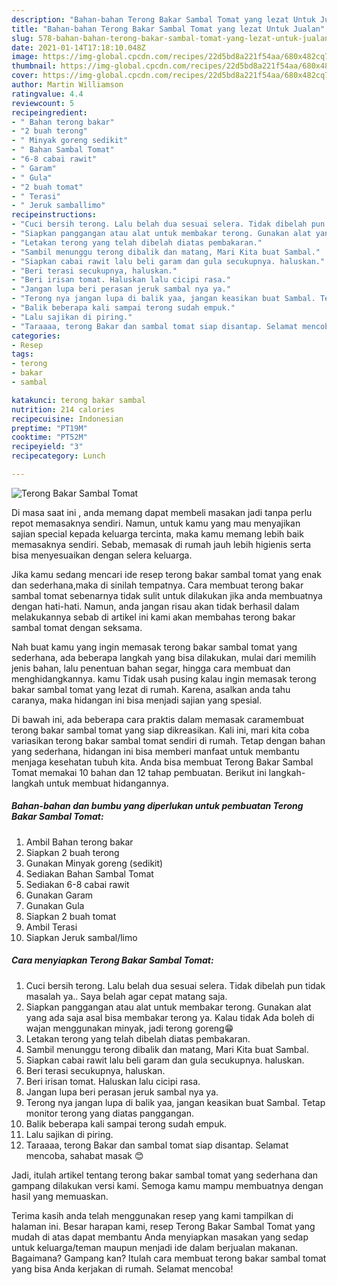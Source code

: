 ```yaml
---
description: "Bahan-bahan Terong Bakar Sambal Tomat yang lezat Untuk Jualan"
title: "Bahan-bahan Terong Bakar Sambal Tomat yang lezat Untuk Jualan"
slug: 578-bahan-bahan-terong-bakar-sambal-tomat-yang-lezat-untuk-jualan
date: 2021-01-14T17:18:10.048Z
image: https://img-global.cpcdn.com/recipes/22d5bd8a221f54aa/680x482cq70/terong-bakar-sambal-tomat-foto-resep-utama.jpg
thumbnail: https://img-global.cpcdn.com/recipes/22d5bd8a221f54aa/680x482cq70/terong-bakar-sambal-tomat-foto-resep-utama.jpg
cover: https://img-global.cpcdn.com/recipes/22d5bd8a221f54aa/680x482cq70/terong-bakar-sambal-tomat-foto-resep-utama.jpg
author: Martin Williamson
ratingvalue: 4.4
reviewcount: 5
recipeingredient:
- " Bahan terong bakar"
- "2 buah terong"
- " Minyak goreng sedikit"
- " Bahan Sambal Tomat"
- "6-8 cabai rawit"
- " Garam"
- " Gula"
- "2 buah tomat"
- " Terasi"
- " Jeruk samballimo"
recipeinstructions:
- "Cuci bersih terong. Lalu belah dua sesuai selera. Tidak dibelah pun tidak masalah ya.. Saya belah agar cepat matang saja."
- "Siapkan panggangan atau alat untuk membakar terong. Gunakan alat yang ada saja asal bisa membakar terong ya. Kalau tidak Ada boleh di wajan menggunakan minyak, jadi terong goreng😁"
- "Letakan terong yang telah dibelah diatas pembakaran."
- "Sambil menunggu terong dibalik dan matang, Mari Kita buat Sambal."
- "Siapkan cabai rawit lalu beli garam dan gula secukupnya. haluskan."
- "Beri terasi secukupnya, haluskan."
- "Beri irisan tomat. Haluskan lalu cicipi rasa."
- "Jangan lupa beri perasan jeruk sambal nya ya."
- "Terong nya jangan lupa di balik yaa, jangan keasikan buat Sambal. Tetap monitor terong yang diatas panggangan."
- "Balik beberapa kali sampai terong sudah empuk."
- "Lalu sajikan di piring."
- "Taraaaa, terong Bakar dan sambal tomat siap disantap. Selamat mencoba, sahabat masak 😊"
categories:
- Resep
tags:
- terong
- bakar
- sambal

katakunci: terong bakar sambal 
nutrition: 214 calories
recipecuisine: Indonesian
preptime: "PT19M"
cooktime: "PT52M"
recipeyield: "3"
recipecategory: Lunch

---
```



![Terong Bakar Sambal Tomat](https://img-global.cpcdn.com/recipes/22d5bd8a221f54aa/680x482cq70/terong-bakar-sambal-tomat-foto-resep-utama.jpg)

Di masa  saat ini , anda memang dapat membeli masakan jadi tanpa perlu repot memasaknya sendiri. Namun, untuk kamu yang mau menyajikan sajian special kepada keluarga tercinta, maka kamu memang lebih baik memasaknya sendiri. Sebab, memasak di rumah jauh lebih higienis serta bisa menyesuaikan dengan selera keluarga.

Jika kamu sedang mencari ide resep terong bakar sambal tomat yang enak dan sederhana,maka di sinilah tempatnya. Cara membuat terong bakar sambal tomat  sebenarnya tidak sulit untuk dilakukan jika anda membuatnya dengan hati-hati. Namun, anda jangan risau akan tidak berhasil dalam melakukannya 
sebab di artikel ini kami akan membahas terong bakar sambal tomat dengan seksama.  



Nah buat kamu yang ingin memasak terong bakar sambal tomat yang sederhana, ada beberapa langkah yang bisa dilakukan, mulai dari memilih jenis bahan, lalu penentuan bahan segar, hingga cara membuat dan menghidangkannya. kamu Tidak usah pusing kalau ingin memasak terong bakar sambal tomat yang lezat di rumah. Karena, asalkan anda  tahu caranya, maka hidangan ini bisa menjadi sajian yang spesial.

Di bawah ini, ada beberapa cara praktis  dalam memasak caramembuat terong bakar sambal tomat yang siap dikreasikan. Kali ini, mari kita coba variasikan terong bakar sambal tomat sendiri di rumah. Tetap dengan bahan yang sederhana, hidangan ini bisa memberi manfaat untuk membantu menjaga kesehatan tubuh kita. Anda bisa membuat Terong Bakar Sambal Tomat memakai 10 bahan dan 12 tahap pembuatan. Berikut ini langkah-langkah untuk membuat hidangannya.

<!--inarticleads1-->

##### Bahan-bahan dan bumbu yang diperlukan untuk pembuatan Terong Bakar Sambal Tomat:

1. Ambil  Bahan terong bakar
1. Siapkan 2 buah terong
1. Gunakan  Minyak goreng (sedikit)
1. Sediakan  Bahan Sambal Tomat
1. Sediakan 6-8 cabai rawit
1. Gunakan  Garam
1. Gunakan  Gula
1. Siapkan 2 buah tomat
1. Ambil  Terasi
1. Siapkan  Jeruk sambal/limo




<!--inarticleads2-->

##### Cara menyiapkan Terong Bakar Sambal Tomat:

1. Cuci bersih terong. Lalu belah dua sesuai selera. Tidak dibelah pun tidak masalah ya.. Saya belah agar cepat matang saja.
1. Siapkan panggangan atau alat untuk membakar terong. Gunakan alat yang ada saja asal bisa membakar terong ya. Kalau tidak Ada boleh di wajan menggunakan minyak, jadi terong goreng😁
1. Letakan terong yang telah dibelah diatas pembakaran.
1. Sambil menunggu terong dibalik dan matang, Mari Kita buat Sambal.
1. Siapkan cabai rawit lalu beli garam dan gula secukupnya. haluskan.
1. Beri terasi secukupnya, haluskan.
1. Beri irisan tomat. Haluskan lalu cicipi rasa.
1. Jangan lupa beri perasan jeruk sambal nya ya.
1. Terong nya jangan lupa di balik yaa, jangan keasikan buat Sambal. Tetap monitor terong yang diatas panggangan.
1. Balik beberapa kali sampai terong sudah empuk.
1. Lalu sajikan di piring.
1. Taraaaa, terong Bakar dan sambal tomat siap disantap. Selamat mencoba, sahabat masak 😊




Jadi, itulah artikel tentang  terong bakar sambal tomat  yang sederhana dan gampang dilakukan versi kami. Semoga kamu mampu membuatnya dengan hasil yang memuaskan. 

Terima kasih anda telah menggunakan resep yang kami tampilkan di halaman ini. Besar harapan kami, resep  Terong Bakar Sambal Tomat yang mudah di atas dapat membantu Anda menyiapkan masakan yang sedap untuk keluarga/teman maupun menjadi ide dalam berjualan makanan. Bagaimana? Gampang kan? Itulah cara membuat terong bakar sambal tomat yang bisa Anda kerjakan di rumah. Selamat mencoba!

